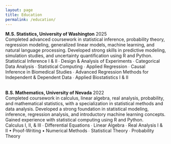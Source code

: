 ```yaml
---
layout: page
title: Education
permalink: /education/
---
```

**M.S. Statistics, University of Washington** 2025<br>Completed advanced coursework in statistical inference, probability theory, regression modeling, generalized linear models, machine learning, and natural language processing. Developed strong skills in predictive modeling, simulation studies, and uncertainty quantification using R and Python.<br>
Statistical Inference I & II ∙ Design & Analysis of Experiments ∙ Categorical Data Analysis ∙ Statistical Computing ∙ Applied Regression ∙ Causal Inference in Biomedical Studies ∙ Advanced Regression Methods for Independent & Dependent Data ∙ Applied Biostatistics I & II
<br><br>

**B.S. Mathematics, University of Nevada** 2022<br>Completed coursework in calculus, linear algebra, real analysis, probability, and mathematical statistics, with a specialization in statistical methods and data analysis. Developed a strong foundation in statistical modeling, inference, regression analysis, and introductory machine learning concepts. Gained experience with statistical computing using R and Python.<br>
Calculus I, II, & III ∙ Differential Equations ∙ Linear Algebra ∙ Real Analysis I & II • Proof-Writing • Numerical Methods ∙ Statistical Theory ∙ Probability Theory 


